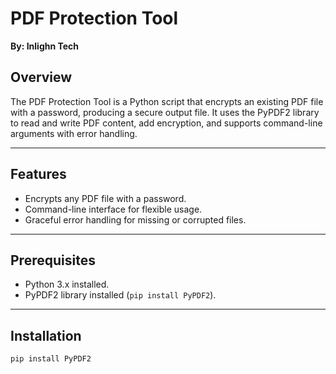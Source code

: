 # PDF Protection Tool

**By: Inlighn Tech**

## Overview

The PDF Protection Tool is a Python script that encrypts an existing PDF file with a password, producing a secure output file. It uses the PyPDF2 library to read and write PDF content, add encryption, and supports command-line arguments with error handling.

---

## Features

- Encrypts any PDF file with a password.
- Command-line interface for flexible usage.
- Graceful error handling for missing or corrupted files.

---

## Prerequisites

- Python 3.x installed.
- PyPDF2 library installed (`pip install PyPDF2`).

---

## Installation

```bash
pip install PyPDF2
